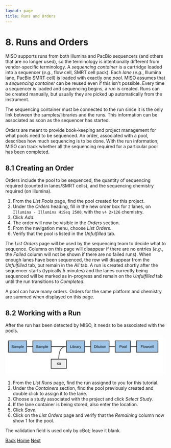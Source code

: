 ```yaml
---
layout: page
title: Runs and Orders
---
```


# 8. Runs and Orders
MISO supports runs from both Illumina and PacBio sequencers (and others that
are no longer used), so the terminology is intentionally different from
vendor-specific terminology. A _sequencing container_ is a cartridge loaded into
a sequencer (_e.g._, flow cell, SMRT cell pack). Each _lane_ (_e.g._,
Illumina lane, PacBio SMRT cell) is loaded with exactly one _pool_. MISO assumes that a
_sequencing container_ can be reused even if this isn't possible. Every time a
sequencer is loaded and sequencing begins, a _run_ is created. Runs can be
created manually, but usually they are picked up automatically from the
instrument.

The sequencing container must be connected to the run since it is the only link
between the samples/libraries and the runs. This information can be associated
as soon as the sequencer has started.

_Orders_ are meant to provide book-keeping and project management for what
pools need to be sequenced. An order, associated with a pool, describes how
much sequencing is to be done. With the run information, MISO can track whether
all the sequencing required for a particular pool has been completed.

## 8.1 Creating an Order
Orders include the pool to be sequenced, the quantity of sequencing
required (counted in lanes/SMRT cells), and the sequencing chemistry
required (on Illumina).

1. From the _List Pools_ page, find the pool created for this project.
1. Under the _Orders_ heading, fill in the new order box for `2` lanes, on `Illumina - Illumina HiSeq 2500`, with the `v4 2×126` chemistry.
1. Click _Add_.
1. The order will now be visible in the _Orders_ section.
1. From the navigation menu, choose _List Orders_.
1. Verify that the pool is listed in the _Unfulfilled_ tab.

The _List Orders_ page will be used by the sequencing team to decide what to
sequence. Columns on this page will disappear if there are no entries (_e.g._,
the _Failed_ column will not be shown if there are no failed runs). When enough
lanes have been sequenced, the row will disappear from the _Unfulfilled_ tab,
but remain in the _All_ tab. A run is created shortly after the sequencer
starts (typically 5 minutes) and the lanes currently being sequenced will be
marked as in-progress and remain on the _Unfulfilled_ tab until the run
transitions to _Completed_.

A pool can have many orders. Orders for the same platform and chemistry are
summed when displayed on this page.

## 8.2 Working with a Run
After the run has been detected by MISO, it needs to be associated with the pools.

<img src="pics/flow-cell.svg"/>

1. From the _List Runs_ page, find the run assigned to you for this tutorial.
1. Under the _Containers_ section, find the pool previously created and double click to assign it to the lane.
1. Choose a study associated with the project and click _Select Study_.
1. If the lane container is being stored, also enter the location.
1. Click _Save_.
1. Click on the _List Orders_ page and verify that the _Remaining_ column now show 1 for the pool.

The validation field is used only by cBot; leave it blank.

[Back](7-pools) [Home](index) [Next](9-sequencers)
